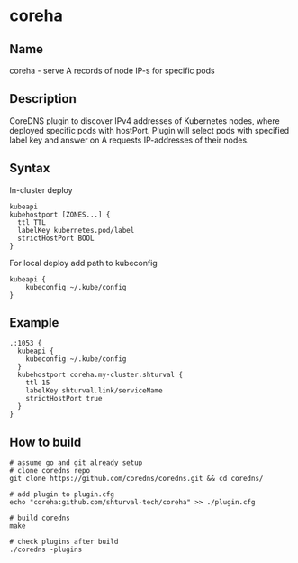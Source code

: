 # coreha
## Name
coreha - serve A records of node IP-s for specific pods

## Description
CoreDNS plugin to discover IPv4 addresses of Kubernetes nodes, where deployed specific pods with hostPort.
Plugin will select pods with specified label key and answer on A requests IP-addresses of their nodes.

## Syntax
In-cluster deploy
```
kubeapi
kubehostport [ZONES...] {
  ttl TTL
  labelKey kubernetes.pod/label
  strictHostPort BOOL
}
```
For local deploy add path to kubeconfig
```
kubeapi {
    kubeconfig ~/.kube/config
}
```

## Example
```
.:1053 {
  kubeapi {
    kubeconfig ~/.kube/config
  }
  kubehostport coreha.my-cluster.shturval {
    ttl 15
    labelKey shturval.link/serviceName
    strictHostPort true
  }
}
```

## How to build
```
# assume go and git already setup
# clone coredns repo
git clone https://github.com/coredns/coredns.git && cd coredns/

# add plugin to plugin.cfg
echo "coreha:github.com/shturval-tech/coreha" >> ./plugin.cfg

# build coredns
make

# check plugins after build
./coredns -plugins
```